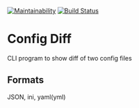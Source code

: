[![Maintainability](https://api.codeclimate.com/v1/badges/34ef877cae829e553103/maintainability)](https://codeclimate.com/github/ddrgis/Config-diff/maintainability) [![Build Status](https://travis-ci.org/ddrgis/Config-diff.svg?branch=master)](https://travis-ci.org/ddrgis/Config-diff)

# Config Diff

CLI program to show diff of two config files

## Formats

JSON, ini, yaml(yml)